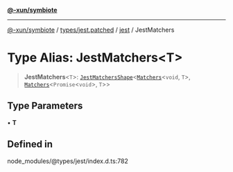 [**@-xun/symbiote**](../../../../../README.md)

***

[@-xun/symbiote](../../../../../README.md) / [types/jest.patched](../../../README.md) / [jest](../README.md) / JestMatchers

# Type Alias: JestMatchers\<T\>

> **JestMatchers**\<`T`\>: [`JestMatchersShape`](JestMatchersShape.md)\<[`Matchers`](../interfaces/Matchers.md)\<`void`, `T`\>, [`Matchers`](../interfaces/Matchers.md)\<`Promise`\<`void`\>, `T`\>\>

## Type Parameters

• **T**

## Defined in

node\_modules/@types/jest/index.d.ts:782
